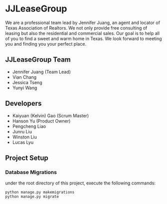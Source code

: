 # JJLeaseGroup
We are a professional team lead by Jennifer Juang, an agent and locator of Texas Association of Realtors. We not only provide free consulting of leasing but also the residential and commercial sales. Our goal is to help all of you to find a sweet and warm home in Texas. We look forward to meeting you and finding you your perfect place.

## JJLeaseGroup Team
- Jennifer Juang (Team Lead)
- Vian Chang
- Jessica Tseng
- Yunyi Wang

## Developers
- Kaiyuan (Kelvin) Gao (Scrum Master)
- Hanson Yu (Product Owner)
- Pengcheng Liao
- Junru Liu
- Winston Liu
- Lucas Lyu

## Project Setup
### Database Migrations
under the root directory of this project, execute the following commands:
```
python manage.py makemigrations
python manage.py migrate
```
